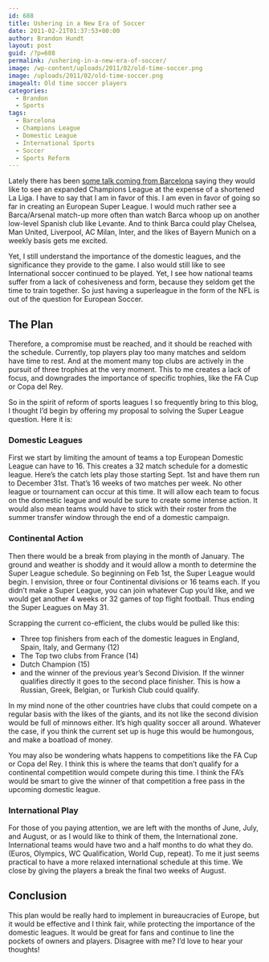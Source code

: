 ```yaml
---
id: 688
title: Ushering in a New Era of Soccer
date: 2011-02-21T01:37:53+00:00
author: Brandon Hundt
layout: post
guid: /?p=688
permalink: /ushering-in-a-new-era-of-soccer/
image: /wp-content/uploads/2011/02/old-time-soccer.png
image: /uploads/2011/02/old-time-soccer.png
imagealt: Old time soccer players
categories:
  - Brandon
  - Sports
tags:
  - Barcelona
  - Champions League
  - Domestic League
  - International Sports
  - Soccer
  - Sports Reform
---
```

Lately there has been <a href="https://fourfourtwo.com/news/restofeurope/73566/default.aspx" rel="external">some talk coming from Barcelona</a> saying they would like to see an expanded Champions League at the expense of a shortened La Liga. I have to say that I am in favor of this. I am even in favor of going so far in creating an European Super League. I would much rather see a Barca/Arsenal match-up more often than watch Barca whoop up on another low-level Spanish club like Levante. And to think Barca could play Chelsea, Man United, Liverpool, AC Milan, Inter, and the likes of Bayern Munich on a weekly basis gets me excited.<!--more-->

Yet, I still understand the importance of the domestic leagues, and the significance they provide to the game. I also would still like to see International soccer continued to be played. Yet, I see how national teams suffer from a lack of cohesiveness and form, because they seldom get the time to train together. So just having a superleague in the form of the NFL is out of the question for European Soccer.

## The Plan

Therefore, a compromise must be reached, and it should be reached with the schedule. Currently, top players play too many matches and seldom have time to rest. And at the moment many top clubs are actively in the pursuit of three trophies at the very moment. This to me creates a lack of focus, and downgrades the importance of specific trophies, like the FA Cup or Copa del Rey.

So in the spirit of reform of sports leagues I so frequently bring to this blog, I thought I’d begin by offering my proposal to solving the Super League question. Here it is:

### Domestic Leagues

First we start by limiting the amount of teams a top European Domestic League can have to 16. This creates a 32 match schedule for a domestic league. Here’s the catch lets play those starting Sept. 1st and have them run to December 31st. That’s 16 weeks of two matches per week. No other league or tournament can occur at this time. It will allow each team to focus on the domestic league and would be sure to create some intense action. It would also mean teams would have to stick with their roster from the summer transfer window through the end of a domestic campaign.

### Continental Action

Then there would be a break from playing in the month of January. The ground and weather is shoddy and it would allow a month to determine the Super League schedule. So beginning on Feb 1st, the Super League would begin. I envision, three or four Continental divisions or 16 teams each. If you didn’t make a Super League, you can join whatever Cup you’d like, and we would get another 4 weeks or 32 games of top flight football. Thus ending the Super Leagues on May 31.

Scrapping the current co-efficient, the clubs would be pulled like this:

  * Three top finishers from each of the domestic leagues in England, Spain, Italy, and Germany (12)
  * The Top two clubs from France (14)
  * Dutch Champion (15)
  * and the winner of the previous year’s Second Division. If the winner qualifies directly it goes to the second place finisher. This is how a Russian, Greek, Belgian, or Turkish Club could qualify.

In my mind none of the other countries have clubs that could compete on a regular basis with the likes of the giants, and its not like the second division would be full of minnows either. It’s high quality soccer all around. Whatever the case, if you think the current set up is huge this would be humongous, and make a boatload of money.

You may also be wondering whats happens to competitions like the FA Cup or Copa del Rey. I think this is where the teams that don’t qualify for a continental competition would compete during this time. I think the FA’s would be smart to give the winner of that competition a free pass in the upcoming domestic league.

### International Play

For those of you paying attention, we are left with the months of June, July, and August, or as I would like to think of them, the International zone. International teams would have two and a half months to do what they do. (Euros, Olympics, WC Qualification, World Cup, repeat). To me it just seems practical to have a more relaxed international schedule at this time. We close by giving the players a break the final two weeks of August.

## Conclusion

This plan would be really hard to implement in bureaucracies of Europe, but it would be effective and I think fair, while protecting the importance of the domestic leagues. It would be great for fans and continue to line the pockets of owners and players. Disagree with me? I’d love to hear your thoughts!
